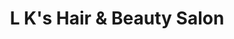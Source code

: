---
title: "L K's Hair & Beauty Salon"
url: /schenectady/l-ks-hair-and-beauty-salon/
shop: hairdresser
---